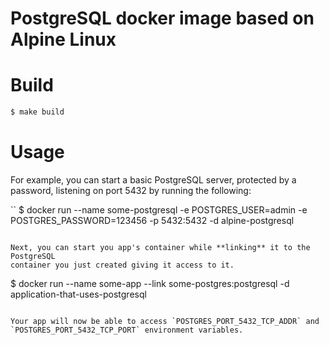 # PostgreSQL docker image based on Alpine Linux

# Build

```bash
$ make build
```
# Usage
For example, you can start a basic PostgreSQL server, protected by a password,
listening on port 5432 by running the following:

``
$ docker run --name some-postgresql -e POSTGRES_USER=admin -e POSTGRES_PASSWORD=123456 -p 5432:5432 -d alpine-postgresql
```

Next, you can start you app's container while **linking** it to the PostgreSQL
container you just created giving it access to it.

```
$ docker run --name some-app --link some-postgres:postgresql -d application-that-uses-postgresql
```

Your app will now be able to access `POSTGRES_PORT_5432_TCP_ADDR` and `POSTGRES_PORT_5432_TCP_PORT` environment variables.
